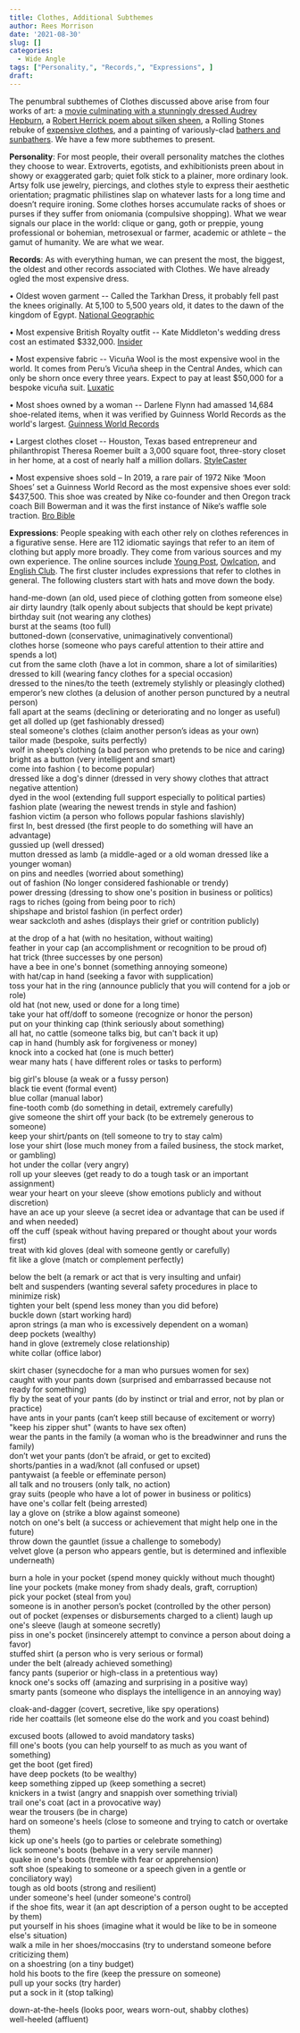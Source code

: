 ```yaml
---
title: Clothes, Additional Subthemes
author: Rees Morrison
date: '2021-08-30'
slug: []
categories:
  - Wide Angle
tags: ["Personality,", "Records,", "Expressions", ]
draft: 
---
```


The penumbral subthemes of Clothes discussed above arise from four works of art: a [movie culminating with a stunningly dressed Audrey Hepburn](https://themesfromart.com/post/2021-08-30-clothes-from-my-fair-lady-a-movie-starring-audrey-hepburn/clothesfair/), a [Robert Herrick poem about silken sheen](https://themesfromart.com/post/2021-08-30-clothes-from-upon-julia-s-clothes-a-poem-by-robert-herrick/clothesjulia/), a Rolling Stones rebuke of [expensive clothes](https://themesfromart.com/post/2021-08-30-clothes-from-play-with-fire-a-song-by-the-rolling-stones/clothesfire/), and a painting of variously-clad [bathers and sunbathers](https://themesfromart.com/post/2021-08-30-clothes-from-bathers-at-asnieres-a-painting-by-georges-seurat/clothesbathers/).  We have a few more subthemes to present.

<!--more-->

**Personality**:  For most people, their overall personality matches the clothes they choose to wear.  Extroverts, egotists, and exhibitionists preen about in showy or exaggerated garb; quiet folk stick to a plainer, more ordinary look.  Artsy folk use jewelry, piercings, and clothes style to express their aesthetic orientation; pragmatic philistines slap on whatever lasts for a long time and doesn’t require ironing.  Some clothes horses accumulate racks of shoes or purses if they suffer from oniomania (compulsive shopping).  What we wear signals our place in the world: clique or gang, goth or preppie, young professional or bohemian, metrosexual or farmer, academic or athlete – the gamut of humanity.  We are what we wear.

**Records**:  As with everything human, we can present the most, the biggest, the oldest and other records associated with Clothes.  We have already ogled the most expensive dress. 

•	Oldest woven garment -- Called the Tarkhan Dress, it probably fell past the knees originally. At 5,100 to 5,500 years old, it dates to the dawn of the kingdom of Egypt. [National Geographic](https://www.nationalgeographic.com/history/article/160218-oldest-dress-egypt-tarkhan-archaeology)

•	Most expensive British Royalty outfit -- Kate Middleton's wedding dress cost an estimated $332,000.  [Insider](https://www.insider.com/royals-most-expensive-outfits-2020-10#kate-middletons-wedding-dress-cost-an-estimated-332000-18)

•	Most expensive fabric -- Vicuña Wool is the most expensive wool in the world.  It comes from Peru’s Vicuña sheep in the Central Andes, which can only be shorn once every three years.  Expect to pay at least $50,000 for a bespoke vicuña suit. [Luxatic](https://luxatic.com/these-are-the-worlds-most-luxurious-fabrics/#1_Vicuna_Wool)

•	Most shoes owned by a woman -- Darlene Flynn had amassed 14,684 shoe-related items, when it was verified by Guinness World Records as the world's largest. [Guinness World Records](https://www.guinnessworldrecords.com/news/2012/9/record-holder-profile-darlene-flynn-worlds-largest-collection-of-shoe-related-items-video-44748/?fb_comment_id=195658117234438_598200)

•	Largest clothes closet -- Houston, Texas based entrepreneur and philanthropist Theresa Roemer built a 3,000 square foot, three-story closet in her home, at a cost of nearly half a million dollars.  [StyleCaster](https://stylecaster.com/beauty/biggest-closet-in-america-theresa-roemer/)

•	Most expensive shoes sold – In 2019, a rare pair of 1972 Nike ‘Moon Shoes’ set a Guinness World Record as the most expensive shoes ever sold: $437,500. This shoe was created by Nike co-founder and then Oregon track coach Bill Bowerman and it was the first instance of Nike‘s waffle sole traction. [Bro Bible](https://brobible.com/gear/article/guinness-world-record-largest-shoe-collection/)

**Expressions**:  People speaking with each other rely on clothes references in a figurative sense.  Here are 112 idiomatic sayings that refer to an item of clothing but apply more broadly. They come from various sources and my own experience.  The online sources include [Young Post](https://www.scmp.com/yp/learn/learning-resources/article/3100490/15-clothing-and-fashion-idioms-make-your-writing-more), [Owlcation](https://owlcation.com/academia/25-Clothes-Idioms-Explained-to-English-as-a-Second-Language-Learners), and [English Club](https://www.englishclub.com/vocabulary/idioms-clothing.htm).  The first cluster includes expressions that refer to clothes in general.  The following clusters start with hats and move down the body.

<!--Here are the sayings.-->

hand-me-down (an old, used piece of clothing gotten from someone else)  
air dirty laundry (talk openly about subjects that should be kept private)  
birthday suit (not wearing any clothes)  
burst at the seams (too full)  
buttoned-down (conservative, unimaginatively conventional)  
clothes horse (someone who pays careful attention to their attire and spends a lot)  
cut from the same cloth (have a lot in common, share a lot of similarities)   
dressed to kill (wearing fancy clothes for a special occasion)  
dressed to the nines/to the teeth (extremely stylishly or pleasingly clothed)  
emperor’s new clothes (a delusion of another person punctured by a neutral person)  
fall apart at the seams (declining or deteriorating and no longer as useful)  
get all dolled up (get fashionably dressed)  
steal someone's clothes (claim another person’s ideas as your own)  
tailor made (bespoke, suits perfectly)  
wolf in sheep’s clothing (a bad person who pretends to be nice and caring)  
bright as a button (very intelligent and smart)  
come into fashion ( to become popular)  
dressed like a dog's dinner (dressed in very showy clothes that attract negative attention)  
dyed in the wool (extending full support especially to political parties)  
fashion plate  (wearing the newest trends in style and fashion)  
fashion victim (a person who follows popular fashions slavishly)  
first In, best dressed (the first people to do something will have an advantage)  
gussied up (well dressed)  
mutton dressed as lamb (a middle-aged or a old woman dressed like a younger woman)  
on pins and needles (worried about something)  
out of fashion (No longer considered fashionable or trendy)  
power dressing (dressing to show one's position in business or politics)  
rags to riches (going from being poor to rich)  
shipshape and bristol fashion (in perfect order)  
wear sackcloth and ashes (displays their grief or contrition publicly)

at the drop of a hat (with no hesitation, without waiting)  
feather in your cap (an accomplishment or recognition to be proud of)   
hat trick (three successes by one person)  
have a bee in one's bonnet (something annoying someone)  
with hat/cap in hand (seeking a favor with supplication)  
toss your hat in the ring (announce publicly that you will contend for a job or role)  
old hat (not new, used or done for a long time)  
take your hat off/doff to someone (recognize or honor the person)  
put on your thinking cap (think seriously about something)  
all hat, no cattle (someone talks big, but can't back it up)  
cap in hand (humbly ask for forgiveness or money)  
knock into a cocked hat (one is much better)  
wear many hats ( have different roles or tasks to perform)  

big girl's blouse (a weak or a fussy person)  
black tie event (formal event)  
blue collar (manual labor)  
fine-tooth comb (do something in detail, extremely carefully)  
give someone the shirt off your back (to be extremely generous to someone)  
keep your shirt/pants on (tell someone to try to stay calm)  
lose your shirt (lose much money from a failed business, the stock market, or gambling)  
hot under the collar (very angry)  
roll up your sleeves (get ready to do a tough task or an important assignment)  
wear your heart on your sleeve (show emotions publicly and without discretion)  
have an ace up your sleeve (a secret idea or advantage that can be used if and when needed)  
off the cuff (speak without having prepared or thought about your words first)  
treat with kid gloves (deal with someone gently or carefully)  
fit like a glove (match or complement perfectly)  

below the belt (a remark or act that is very insulting and unfair)  
belt and suspenders (wanting several safety procedures in place to minimize risk)  
tighten your belt (spend less money than you did before)  
buckle down (start working hard)  
apron strings (a man who is excessively dependent on a woman)  
deep pockets (wealthy)  
hand in glove (extremely close relationship)  
white collar (office labor)  

skirt chaser (synecdoche for a man who pursues women for sex)  
caught with your pants down (surprised and embarrassed because not ready for something)  
fly by the seat of your pants (do by instinct or trial and error, not by plan or practice)  
have ants in your pants (can’t keep still because of excitement or worry)  
"keep his zipper shut" (wants to have sex often)  
wear the pants in the family (a woman who is the breadwinner and runs the family)  
don’t wet your pants (don’t be afraid, or get to excited)  
shorts/panties in a wad/knot (all confused or upset)  
pantywaist (a feeble or effeminate person)  
all talk and no trousers (only talk, no action)  
gray suits (people who have a lot of power in business or politics)  
have one's collar felt (being arrested)  
lay a glove on (strike a blow against someone)  
notch on one's belt (a success or achievement that might help one in the future)  
throw down the gauntlet (issue a challenge to somebody)  
velvet glove (a person who appears gentle, but is determined and inflexible underneath) 

burn a hole in your pocket (spend money quickly without much thought)  
line your pockets (make money from shady deals, graft, corruption)  
pick your pocket (steal from you)  
someone is in another person’s pocket (controlled by the other person)  
out of pocket (expenses or disbursements charged to a client) 
laugh up one's sleeve (laugh at someone secretly)  
piss in one's pocket (insincerely attempt to convince a person about doing a favor)  
stuffed shirt (a person who is very serious or formal)  
under the belt (already achieved something)  
fancy pants (superior or high-class in a pretentious way)  
knock one's socks off (amazing and surprising in a positive way)  
smarty pants (someone who displays the intelligence in an annoying way)  

cloak-and-dagger (covert, secretive, like spy operations)  
ride her coattails (let someone else do the work and you coast behind)  

excused boots (allowed to avoid mandatory tasks)  
fill one's boots (you can help yourself to as much as you want of something)  
get the boot (get fired)  
have deep pockets (to be wealthy)  
keep something zipped up (keep something a secret)  
knickers in a twist (angry and snappish over something trivial)  
trail one's coat (act in a provocative way)  
wear the trousers (be in charge)  
hard on someone's heels (close to someone and trying to catch or overtake them)  
kick up one's heels (go to parties or celebrate something)  
lick someone's boots (behave in a very servile manner)  
quake in one's boots (tremble with fear or apprehension)  
soft shoe (speaking to someone or a speech given in a gentle or conciliatory way)  
tough as old boots (strong and resilient)  
under someone's heel (under someone's control)  
if the shoe fits, wear it (an apt description of a person ought to be accepted by them)   
put yourself in his shoes (imagine what it would be like to be in someone else's situation)  
walk a mile in her shoes/moccasins (try to understand someone before criticizing them)   
on a shoestring (on a tiny budget)  
hold his boots to the fire (keep the pressure on someone)  
pull up your socks (try harder)  
put a sock in it (stop talking)  

down-at-the-heels (looks poor, wears worn-out, shabby clothes)  
well-heeled (affluent)  
